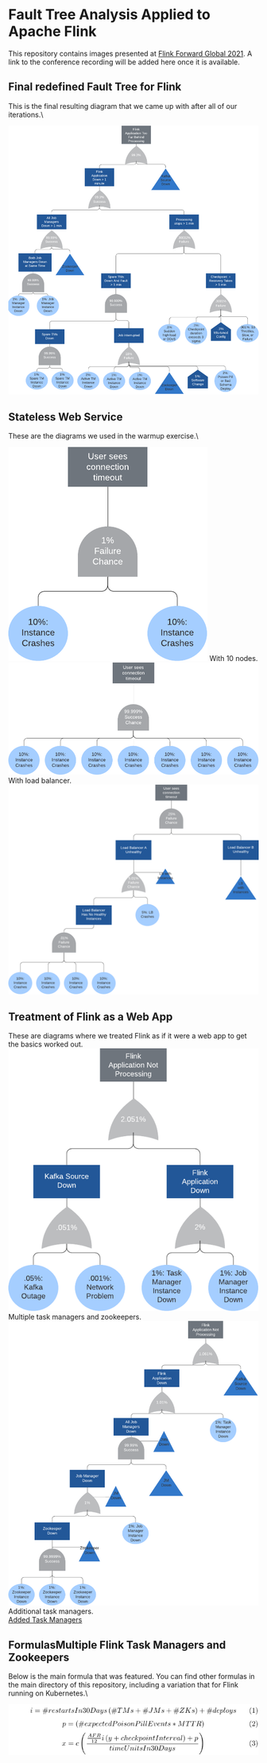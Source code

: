 # Fault Tree Analysis Applied to Apache Flink

This repository contains images presented at [Flink Forward Global 2021](https://www.flink-forward.org/global-2021/conference-program#fault-tree-analysis-applied-to-apache-flink). 
A link to the conference recording will be added here once it is available.

## Final redefined Fault Tree for Flink
This is the final resulting diagram that we came up with after all of our iterations.\

![Flink Redefined](fault-trees/flink_app_redefined_definition.png)

## Stateless Web Service
These are the diagrams we used in the warmup exercise.\

![Stateless Web App](fault-trees/stateless_web_app_simple.png)
With 10 nodes.\
![Stateless Web App 10 Nodes](fault-trees/stateless_web_app_10_nodes.png)
With load balancer.\
![Stateless Web App 10 Nodes And Load Balancer](fault-trees/stateless_web_app_10_nodes_lb.png)

## Treatment of Flink as a Web App
These are diagrams where we treated Flink as if it were a web app to get the basics worked out.\
![Flink App with Source](fault-trees/flink_app_source_and_app.png)
Multiple task managers and zookeepers.\
![Multiple Flink Task Managers and Zookeepers](fault-trees/flink_app_two_job_managers_zk.png)
Additional task managers.\
[Added Task Managers](fault-trees/flink_app_more_task_managers.png)

## FormulasMultiple Flink Task Managers and Zookeepers

Below is the main formula that was featured. You can find other formulas in the main directory of this repository, 
including a variation that for Flink running on Kubernetes.\

![Restart Probability](restart-probability.png)